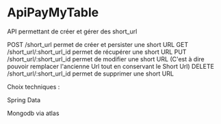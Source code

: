 # ApiPayMyTable
API permettant de créer et gérer des short_url

POST /short_url permet de créer et persister une short URL
GET /short_url/:short_url_id permet de récupérer une short URL
PUT /short_url/:short_url_id permet de modifier une short URL (C'est à dire pouvoir remplacer l'ancienne Url tout en conservant le Short Url)
DELETE /short_url/:short_url_id permet de supprimer une short URL

Choix techniques :

Spring Data

Mongodb via atlas 
